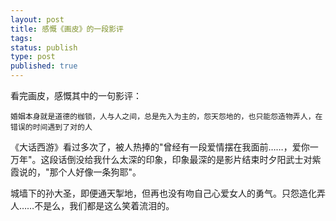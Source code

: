 ```yaml
--- 
layout: post
title: 感慨《画皮》的一段影评
tags: 
status: publish
type: post
published: true
---
```

看完画皮，感慨其中的一句影评：

    婚姻本身就是道德的枷锁，人与人之间，总是先入为主的，怨天怨地的，也只能怨造物弄人，在错误的时间遇到了对的人

《大话西游》看过多次了，被人热捧的"曾经有一段爱情摆在我面前……，爱你一万年"。这段话倒没给我什么太深的印象，印象最深的是影片结束时夕阳武士对紫霞说的，"那个人好像一条狗耶"。

城墙下的孙大圣，即便通天掣地，但再也没有吻自己心爱女人的勇气。只怨造化弄人……不是么，我们都是这么笑着流泪的。
